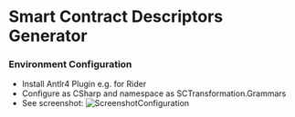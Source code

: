# Smart Contract Descriptors Generator
### Environment Configuration
- Install Antlr4 Plugin e.g. for Rider
- Configure as CSharp and namespace as SCTransformation.Grammars
- See screenshot: ![ScreenshotConfiguration](../blob/master/Screenshots/Screenshot%20Antlr4%20Plugin%20Configuration%20Rider.png?raw=true)
